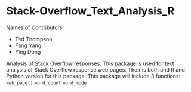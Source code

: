 # Stack-Overflow_Text_Analysis_R


Names of Contributors:

* Ted Thompson
* Fang Yang
* Ying Dong

Analysis of Stack Overflow responses. This package is used for text analysis of Stack Overflow response web pages. Their is both and R and Python version for this package. This package will include 3 functions: `web_page()` `word_count` `word_mode`